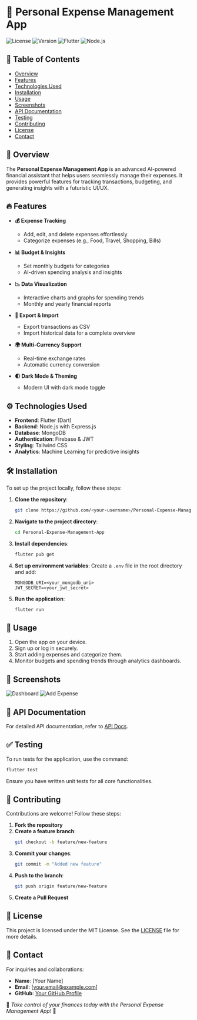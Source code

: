 # 🚀 Personal Expense Management App

![License](https://img.shields.io/badge/license-MIT-blue.svg)
![Version](https://img.shields.io/badge/version-1.0.0-green.svg)
![Flutter](https://img.shields.io/badge/Flutter-v3.10-blue)
![Node.js](https://img.shields.io/badge/Node.js-v18-green)

## 📌 Table of Contents
- [Overview](#overview)
- [Features](#features)
- [Technologies Used](#technologies-used)
- [Installation](#installation)
- [Usage](#usage)
- [Screenshots](#screenshots)
- [API Documentation](#api-documentation)
- [Testing](#testing)
- [Contributing](#contributing)
- [License](#license)
- [Contact](#contact)

## 🌟 Overview
The **Personal Expense Management App** is an advanced AI-powered financial assistant that helps users seamlessly manage their expenses. It provides powerful features for tracking transactions, budgeting, and generating insights with a futuristic UI/UX.

## 🔥 Features

- **💰 Expense Tracking**
  - Add, edit, and delete expenses effortlessly
  - Categorize expenses (e.g., Food, Travel, Shopping, Bills)

- **📊 Budget & Insights**
  - Set monthly budgets for categories
  - AI-driven spending analysis and insights
  
- **📉 Data Visualization**
  - Interactive charts and graphs for spending trends
  - Monthly and yearly financial reports

- **📂 Export & Import**
  - Export transactions as CSV
  - Import historical data for a complete overview

- **🌍 Multi-Currency Support**
  - Real-time exchange rates
  - Automatic currency conversion

- **🌓 Dark Mode & Theming**
  - Modern UI with dark mode toggle



## ⚙️ Technologies Used
- **Frontend**: Flutter (Dart)
- **Backend**: Node.js with Express.js
- **Database**: MongoDB
- **Authentication**: Firebase & JWT
- **Styling**: Tailwind CSS
- **Analytics**: Machine Learning for predictive insights

## 🛠 Installation
To set up the project locally, follow these steps:

1. **Clone the repository**:
   ```bash
   git clone https://github.com/<your-username>/Personal-Expense-Management-App.git
   ```
2. **Navigate to the project directory**:
   ```bash
   cd Personal-Expense-Management-App
   ```
3. **Install dependencies**:
   ```bash
   flutter pub get
   ```
4. **Set up environment variables**:
   Create a `.env` file in the root directory and add:
   ```plaintext
   MONGODB_URI=<your_mongodb_uri>
   JWT_SECRET=<your_jwt_secret>
   ```
5. **Run the application**:
   ```bash
   flutter run
   ```

## 🚀 Usage
1. Open the app on your device.
2. Sign up or log in securely.
3. Start adding expenses and categorize them.
4. Monitor budgets and spending trends through analytics dashboards.

## 📸 Screenshots
![Dashboard](https://via.placeholder.com/600x300)
![Add Expense](https://via.placeholder.com/600x300)

## 📡 API Documentation
For detailed API documentation, refer to [API Docs](https://your-api-docs-link.com).

## ✅ Testing
To run tests for the application, use the command:
```bash
flutter test
```
Ensure you have written unit tests for all core functionalities.

## 🤝 Contributing
Contributions are welcome! Follow these steps:
1. **Fork the repository**
2. **Create a feature branch**:
   ```bash
   git checkout -b feature/new-feature
   ```
3. **Commit your changes**:
   ```bash
   git commit -m "Added new feature"
   ```
4. **Push to the branch**:
   ```bash
   git push origin feature/new-feature
   ```
5. **Create a Pull Request**

## 📜 License
This project is licensed under the MIT License. See the [LICENSE](LICENSE) file for more details.

## 📧 Contact
For inquiries and collaborations:
- **Name**: [Your Name]
- **Email**: [your.email@example.com]
- **GitHub**: [Your GitHub Profile](https://github.com/your-username)

🚀 _Take control of your finances today with the Personal Expense Management App!_ 🚀

